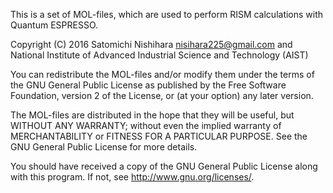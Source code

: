 This is a set of MOL-files,
which are used to perform RISM calculations with Quantum ESPRESSO.

Copyright (C) 2016 Satomichi Nishihara <nisihara225@gmail.com>
and National Institute of Advanced Industrial Science and Technology (AIST)

You can redistribute the MOL-files and/or modify them under the terms
of the GNU General Public License as published by the Free Software
Foundation, version 2 of the License, or (at your option) any later
version.

The MOL-files are distributed in the hope that they will be useful,
but WITHOUT ANY WARRANTY; without even the implied warranty of
MERCHANTABILITY or FITNESS FOR A PARTICULAR PURPOSE.  See the
GNU General Public License for more details.

You should have received a copy of the GNU General Public License
along with this program.  If not, see <http://www.gnu.org/licenses/>.
